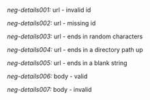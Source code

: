 *neg-details001:* url - invalid id

*neg-details002:* url - missing id

*neg-details003:* url - ends in random characters

*neg-details004:* url - ends in a directory path up

*neg-details005:* url - ends in a blank string

*neg-details006:* body - valid

*neg-details007:* body - invalid
